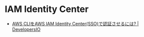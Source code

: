 # IAM Identity Center
- [AWS CLIをAWS IAM Identity Center(SSO)で認証させるには? | DevelopersIO](https://dev.classmethod.jp/articles/aws-cli-for-iam-identity-center-sso/)
